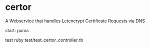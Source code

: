 # certor
A Webservice that handles Letencrypt Certificate Requests via DNS

start:
  puma

test
  ruby test/test_certor_controller.rb
